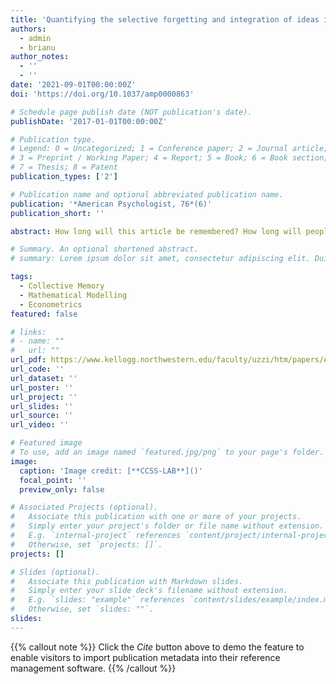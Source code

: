 ```yaml
---
title: 'Quantifying the selective forgetting and integration of ideas in science and technology'
authors:
  - admin
  - brianu
author_notes:
  - ''
  - ''
date: '2021-09-01T00:00:00Z'
doi: 'https://doi.org/10.1037/amp0000863'

# Schedule page publish date (NOT publication's date).
publishDate: '2017-01-01T00:00:00Z'

# Publication type.
# Legend: 0 = Uncategorized; 1 = Conference paper; 2 = Journal article;
# 3 = Preprint / Working Paper; 4 = Report; 5 = Book; 6 = Book section;
# 7 = Thesis; 8 = Patent
publication_types: ['2']

# Publication name and optional abbreviated publication name.
publication: '*American Psychologist, 76*(6)'
publication_short: ''

abstract: How long will this article be remembered? How long will people reference it in their conversations, and for how many years will other authors cite its findings in their own works? A community's attention to a cultural object decays as time passes, a process known as collective forgetting. Recent work models this decay as the result of two different processes. One linked to communicative memory-memories sustained by human communication-and the other linked to cultural memory-memories sustained by the physical recording of content. Collective forgetting has significant impacts on communities, yet little is known about how the collective forgetting dynamic changes over time. Here, we study the temporal changes of collective memory and attention by focusing on two knowledge communities, inventors and physicists. We use data on patents from the United States Patent and Trademark Office (USPTO) and physics papers published by the American Physical Society (APS) to quantify those changes over time. The model enables us to distinguish between two branches of forgetting. One branch is short-lived, going directly from communicative memory to oblivion. The other branch is long-lived, going from communicative memory to cultural memory before going on to oblivion. The data analysis shows an increase in the forgetting rate for both communities as the amount of information in each of them grows. That growth of information forces knowledge communities to increase their selectivity regarding what is stored in their cultural memory. These findings confirm the forgetting as annulment hypothesis and show that knowledge communities can slow down collective forgetting and improve selectivity processes.

# Summary. An optional shortened abstract.
# summary: Lorem ipsum dolor sit amet, consectetur adipiscing elit. Duis posuere tellus ac convallis placerat. Proin tincidunt magna sed ex sollicitudin condimentum.

tags:
  - Collective Memory
  - Mathematical Modelling 
  - Econometrics
featured: false

# links:
# - name: ""
#   url: ""
url_pdf: https://www.kellogg.northwestern.edu/faculty/uzzi/htm/papers/AP_Candia_Uzzi_2022-13889-017.pdf
url_code: ''
url_dataset: ''
url_poster: ''
url_project: ''
url_slides: ''
url_source: ''
url_video: ''

# Featured image
# To use, add an image named `featured.jpg/png` to your page's folder.
image:
  caption: 'Image credit: [**CCSS-LAB**]()'
  focal_point: ''
  preview_only: false

# Associated Projects (optional).
#   Associate this publication with one or more of your projects.
#   Simply enter your project's folder or file name without extension.
#   E.g. `internal-project` references `content/project/internal-project/index.md`.
#   Otherwise, set `projects: []`.
projects: []

# Slides (optional).
#   Associate this publication with Markdown slides.
#   Simply enter your slide deck's filename without extension.
#   E.g. `slides: "example"` references `content/slides/example/index.md`.
#   Otherwise, set `slides: ""`.
slides:
---
```


{{% callout note %}}
Click the _Cite_ button above to demo the feature to enable visitors to import publication metadata into their reference management software.
{{% /callout %}}

<!-- Supplementary notes can be added here, including [code and math](https://wowchemy.com/docs/content/writing-markdown-latex/). -->
